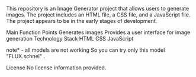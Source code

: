 
This repository is an Image Generator project that allows users to generate images. The project includes an HTML file, a CSS file, and a JavaScript file. The project appears to be in the early stages of development.

Main Function Points
Generates images
Provides a user interface for image generation
Technology Stack
HTML
CSS
JavaScript

note* - all models are not working So you can try only this model "FLUX.schnel" .

License
No license information provided.
